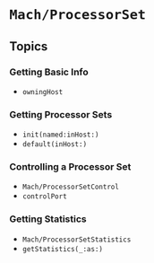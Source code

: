 # ``Mach/ProcessorSet``

## Topics

### Getting Basic Info

- ``owningHost``

### Getting Processor Sets

- ``init(named:inHost:)``
- ``default(inHost:)``

### Controlling a Processor Set

- ``Mach/ProcessorSetControl``
- ``controlPort``

### Getting Statistics

- ``Mach/ProcessorSetStatistics``
- ``getStatistics(_:as:)``